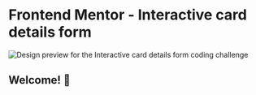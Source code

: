 # Frontend Mentor - Interactive card details form

![Design preview for the Interactive card details form coding challenge](/public/design/desktop-preview.jpgg)

## Welcome! 👋
